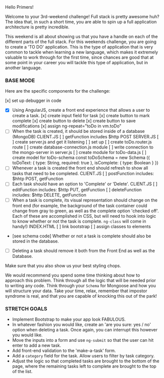 
Hello Primers!

Welcome to your 3rd-weekend challenge!
Full stack is pretty awesome huh? The idea that, in such a short time, you are able to spin up a full application architecture is pretty incredible. 

This weekend is all about showing us that you have a handle on each of the different parts of the full stack. For this weekends challenge, you are going to create a 'TO DO' application. This is the type of application that is very common to tackle when learning a new language, which makes it extremely valuable to work through for the first time, since chances are good that at some point in your career you will tackle this type of application, but in another language.



### BASE MODE
Here are the specific components for the challenge:

[x] set up debugger in code
* [x] Using AngularJS, create a front end experience that allows a user to create a task.
[x] create input field for task
[x] create button to mark complete
[x] create button to delete
[x] create button to save modifications
[x] assign ng-repeat="toDo in vm.toDo"
* [ ] When the task is created, it should be stored inside of a database (MongoDB)
CLIENT.JS
[ ] getFunction includes $http POST
SERVER.JS
[ ] create server.js and get it listening
[ ] set up
[ ] create toDo.router.js route
[ ] create database-connection.js module
[ ] write connection to the mongo-server in server.js
[ ] create module for toDo-data.js
[ ] create model for toDo-schema
const toDoSchema = new Schema ({
    toDoText: { type: String, required: true },
    isComplete: { type: Boolean }
})
* [ ] Whenever a task is created the front end should refresh to show all tasks that need to be completed.
CLIENT.JS
[ ] postFunction includes: $hhtp POST, getFunction
* [ ] Each task should have an option to 'Complete' or 'Delete'.
CLIENT.JS
[ ] editFunction includes: $http PUT, getFunction
[ ] deleteFunction includes: $http DELETE, getFunction
* [ ] When a task is complete, its visual representation should change on the front end (for example, the background of the task container could change from gray to green, as well as the complete option 'checked off'. Each of these are accomplished in CSS, but will need to hook into logic to know whether or not the task is complete. `ng-class` will come in handy!)
INDEX.HTML
[ ] link bootstrap
[ ] assign classes to elements
* [see schema code] Whether or not a task is complete should also be stored in the database.
* [ ] Deleting a task should remove it both from the Front End as well as the Database.

Make sure that you also show us your best styling chops.

We would recommend you spend some time thinking about how to approach this problem. Think through all the logic that will be needed prior to writing any code. Think through your `Schema` for Mongoose and how you will structure your data. Take your time, relax, remember that impostor syndrome is real, and that you are capable of knocking this out of the park!

### STRETCH GOALS

- Implement Bootstrap to make your app look FABULOUS.
- In whatever fashion you would like, create an 'are you sure: yes / no' option when deleting a task. Once again, you can interrupt this however you would like.
- Move the inputs into a form and use `ng-submit` so that the user can hit enter to add a new task.
- Add front-end validation to the 'make-a-task' form.
- Add a `category` field for the task. Allow users to filter by task category. 
- Adjust the logic so that completed tasks are brought to the bottom of the page, where the remaining tasks left to complete are brought to the top of the list.
